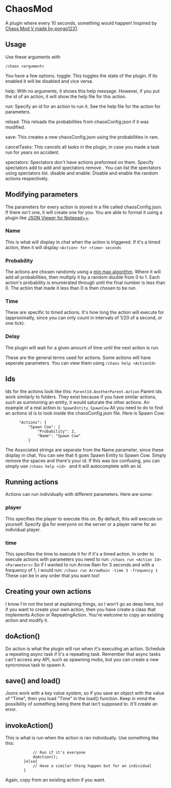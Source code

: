 # ChaosMod
A plugin where every 10 seconds, something would happen!
Inspired by [Chaos Mod V made by pongo1231](https://www.gta5-mods.com/scripts/chaos-mod-v-beta).
## Usage
Use these arguments with 
```
/chaos <argument>
```
You have a few options.
toggle: This toggles the state of the plugin. If its enabled it will be disabled and vice versa.

help: With no arguments, it shows this help message. However, if you put the id of an action, it will show the help file for this action.

run: Specify an id for an action to run it. See the help file for the action for parameters.

reload: This reloads the probabilities from chaosConfig.json if it was modified.

save: This creates a new chaosConfig.json using the probabilities in ram.

cancelTasks: This cancels all tasks in the plugin, in case you made a task run for years on accident.

spectators: Spectators don't have actions preformed on them. Specify spectators add <playername> to add and spectators remove <playername>. You can list the spectators 
  using spectators list.
disable and enable: Disable and enable the random actions respectively.

## Modifying parameters
  The parameters for every action is stored in a file called chaosConfig.json. If there isn't one, it will create one for you.
  You are able to format it using a plugin like [JSON Viewer for Notepad++](https://stackoverflow.com/a/5083037).
  ### Name
  This is what will display in chat when the action is triggered. If it's a timed action, then it will display ``` <Action> for <time> seconds ```
  ### Probability
  The actions are chosen randomly using a [min max algorithm](https://stackoverflow.com/a/6737362). Where it will add all probabilities, then multiply it by a random double from 0 to 1. Each action's probability is enumerated through until the final number is less than 0. The action that made it less than 0 is then chosen to be run.
  ### Time
  These are specific to timed actions. It's how long the action will execute for (approximatly, since you can only count in intervals of 1/20 of a second, or one tick).
  ### Delay
  The plugin will wait for a given amount of time until the next action is run.
  
  
  These are the general terms used for actions. Some actions will have seperate parameters. You can view them using ```/chaos help <ActionId> ```
  
  ## Ids
  Ids for the actions look like this: ``` ParentId.AnotherParent.Action ```
  Parent ids work similarly to folders. They exist because if you have similar actions, such as summoning an entity, it would saturate the other actions.
  An example of a real action is:
  ``` SpawnEntity.SpawnCow ```
  All you need to do to find an actions id is to look inside the chaosConfig.json file. Here is Spawn Cow:
  ``` "Spawn Entity": {
		"Actions": {
			"Spawn Cow": {
				"Probability": 2,
				"Name": "Spawn Cow"
			}
  ```
  The Associated strings are seperate from the Name parameter, since these display in chat.
  You can see that It goes Spawn Entity to Spawn Cow. Simply remove the spaces and there's your id. If this was too confusing, you can simply use ```/chaos help <id> ```
and it will autocomplete with an id.
## Running actions
Actions can run individually with different parameters.
Here are some:
### player
This specifies the player to execute this on. By default, this will execute on yourself. Specify @a for everyone on the server or a player name for an individual player.
### time
This specifies the time to execute it for if it's a timed action.
In order to execute actions with parameters you need to run:
``` /chaos run <Action Id> <Parameters> ```
So if I wanted to run Arrow Rain for 3 seconds and with a frequency of 1, I would run:
``` /chaos run ArrowRain -time 3 -frequency 1 ```
These can be in any order that you want too!
## Creating your own actions
I know I'm not the best at explaining things, so I won't go as deep here, but if you want to create your own action, then you have create a class that implements Action or RepeatingAction.
You're welcome to copy an existing action and modify it.
## doAction()
Do action is what the plugin will run when it's executing an action. Schedule a repeating async task if it's a repeating task.
Remember that async tasks can't access any API, such as spawning mobs, but you can create a new syncronous task to spawn it.
## save() and load()
Jsons work with a key value system, so if you save an object with the value of "Time", then you load "Time" in the load() function. Keep in mind the possibility of something being there that isn't supposed to. It'll create an error.
## invokeAction()
This is what is run when the action is ran individually. Use something like this:
```if(args.get("player").equals("@a")){
            // Run if it's everyone
            doAction();
        }else{
            // Have a similar thing happen but for an individual
        }
```
Again, copy from an existing action if you want.
